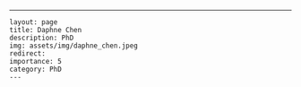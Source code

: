 ---
    layout: page
    title: Daphne Chen
    description: PhD
    img: assets/img/daphne_chen.jpeg
    redirect: 
    importance: 5
    category: PhD
    ---
    
